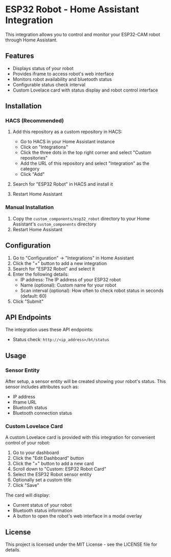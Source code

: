 # ESP32 Robot - Home Assistant Integration

This integration allows you to control and monitor your ESP32-CAM robot through Home Assistant.

## Features

- Displays status of your robot
- Provides iframe to access robot's web interface
- Monitors robot availability and bluetooth status
- Configurable status check interval
- Custom Lovelace card with status display and robot control interface

## Installation

### HACS (Recommended)

1. Add this repository as a custom repository in HACS:
   - Go to HACS in your Home Assistant instance
   - Click on "Integrations"
   - Click the three dots in the top right corner and select "Custom repositories"
   - Add the URL of this repository and select "Integration" as the category
   - Click "Add"

2. Search for "ESP32 Robot" in HACS and install it

3. Restart Home Assistant

### Manual Installation

1. Copy the `custom_components/esp32_robot` directory to your Home Assistant's `custom_components` directory
2. Restart Home Assistant

## Configuration

1. Go to "Configuration" -> "Integrations" in Home Assistant
2. Click the "+" button to add a new integration
3. Search for "ESP32 Robot" and select it
4. Enter the following details:
   - IP address: The IP address of your ESP32 robot
   - Name (optional): Custom name for your robot
   - Scan interval (optional): How often to check robot status in seconds (default: 60)
5. Click "Submit"

## API Endpoints

The integration uses these API endpoints:

- Status check: `http://<ip_address>/bt/status`

## Usage

### Sensor Entity

After setup, a sensor entity will be created showing your robot's status. This sensor includes attributes such as:

- IP address
- Iframe URL
- Bluetooth status
- Bluetooth connection status

### Custom Lovelace Card

A custom Lovelace card is provided with this integration for convenient control of your robot:

1. Go to your dashboard
2. Click the "Edit Dashboard" button
3. Click the "+" button to add a new card
4. Scroll down to "Custom: ESP32 Robot Card"
5. Select the ESP32 Robot sensor entity
6. Optionally set a custom title
7. Click "Save"

The card will display:
- Current status of your robot
- Bluetooth status information
- A button to open the robot's web interface in a modal overlay

## License

This project is licensed under the MIT License - see the LICENSE file for details. 